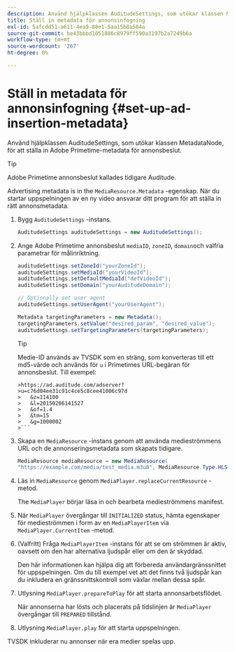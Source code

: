 ```yaml
---
description: Använd hjälpklassen AuditudeSettings, som utökar klassen MetadataNode, för att ställa in Adobe Primetime-metadata för annonsbeslut.
title: Ställ in metadata för annonsinfogning
exl-id: 5afcdd51-a611-4ea9-88e1-5aa15b8a504a
source-git-commit: be43bbbd1051886c8979ff590a3197b2a7249b6a
workflow-type: tm+mt
source-wordcount: '267'
ht-degree: 0%

---
```


# Ställ in metadata för annonsinfogning {#set-up-ad-insertion-metadata}

Använd hjälpklassen AuditudeSettings, som utökar klassen MetadataNode, för att ställa in Adobe Primetime-metadata för annonsbeslut.

>[!TIP]
>
>Adobe Primetime annonsbeslut kallades tidigare Auditude.

Advertising metadata is in the `MediaResource.Metadata` -egenskap. När du startar uppspelningen av en ny video ansvarar ditt program för att ställa in rätt annonsmetadata.

1. Bygg `AuditudeSettings` -instans.

   ```java
   AuditudeSettings auditudeSettings = new AuditudeSettings();
   ```

1. Ange Adobe Primetime annonsbeslut `mediaID`, `zoneID`, `domain`och valfria parametrar för målinriktning.

   ```java
   auditudeSettings.setZoneId("yourZoneId"); 
   auditudeSettings.setMediaId("yourVideoId"); 
   auditudeSettings.setDefaultMediaId("defVideoId"); 
   auditudeSettings.setDomain("yourAuditudeDomain"); 
   
   // Optionally set user agent  
   auditudeSettings.setUserAgent("yourUserAgent"); 
   
   Metadata targetingParameters = new Metadata(); 
   targetingParameters.setValue("desired_param", "desired_value"); 
   auditudeSettings.setTargetingParameters(targetingParameters);
   ```

   >[!TIP]
   >
   >Medie-ID används av TVSDK som en sträng, som konverteras till ett md5-värde och används för `u` i Primetimes URL-begäran för annonsbeslut. Till exempel:
   >
   >
   ```
   >https://ad.auditude.com/adserver?
   >u=c76d04ee31c91c4ce5c8cee41006c97d
   >   &z=114100 
   >   &l=20150206141527 
   >   &of=1.4 
   >   &tm=15 
   >   &g=1000002
   >```

1. Skapa en `MediaResource` -instans genom att använda medieströmmens URL och de annonseringsmetadata som skapats tidigare.

   ```java
   MediaResource mediaResource = new MediaResource( 
   "https://example.com/media/test_media.m3u8", MediaResource.Type.HLS, Metadata);
   ```

1. Läs in `MediaResource` genom `MediaPlayer.replaceCurrentResource` -metod.

   The `MediaPlayer` börjar läsa in och bearbeta medieströmmens manifest.

1. När `MediaPlayer` övergångar till `INITIALIZED` status, hämta egenskaper för medieströmmen i form av en `MediaPlayerItem` via `MediaPlayer.CurrentItem` -metod.
1. (Valfritt) Fråga `MediaPlayerItem` -instans för att se om strömmen är aktiv, oavsett om den har alternativa ljudspår eller om den är skyddad.

   Den här informationen kan hjälpa dig att förbereda användargränssnittet för uppspelningen. Om du till exempel vet att det finns två ljudspår kan du inkludera en gränssnittskontroll som växlar mellan dessa spår.

1. Utlysning `MediaPlayer.prepareToPlay` för att starta annonsarbetsflödet.

   När annonserna har lösts och placerats på tidslinjen är `MediaPlayer` övergångar till `PREPARED` tillstånd.
1. Utlysning `MediaPlayer.play` för att starta uppspelningen.

TVSDK inkluderar nu annonser när era medier spelas upp.

